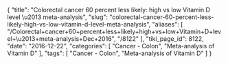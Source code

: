 {
    "title": "Colorectal cancer 60 percent less likely: high vs low Vitamin D level \u2013 meta-analysis",
    "slug": "colorectal-cancer-60-percent-less-likely-high-vs-low-vitamin-d-level-meta-analysis",
    "aliases": [
        "/Colorectal+cancer+60+percent+less+likely+high+vs+low+Vitamin+D+level+\u2013+meta-analysis+Dec+2016",
        "/8122"
    ],
    "tiki_page_id": 8122,
    "date": "2016-12-22",
    "categories": [
        "Cancer - Colon",
        "Meta-analysis of Vitamin D"
    ],
    "tags": [
        "Cancer - Colon",
        "Meta-analysis of Vitamin D"
    ]
}